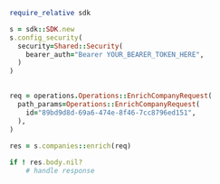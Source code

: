 <!-- Start SDK Example Usage -->
```ruby
require_relative sdk

s = sdk::SDK.new
s.config_security(
  security=Shared::Security(
    bearer_auth="Bearer YOUR_BEARER_TOKEN_HERE",
  )
)

   
req = operations.Operations::EnrichCompanyRequest(
  path_params=Operations::EnrichCompanyRequest(
    id="89bd9d8d-69a6-474e-8f46-7cc8796ed151",
  ),
)
    
res = s.companies::enrich(req)

if ! res.body.nil?
    # handle response

```

<!-- End SDK Example Usage -->